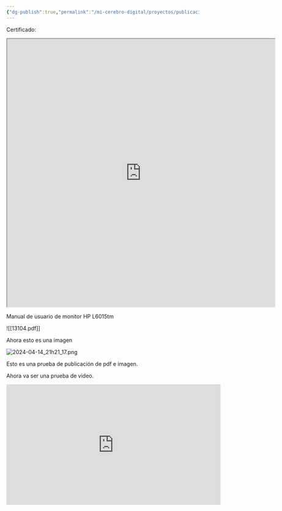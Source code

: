 ```yaml
---
{"dg-publish":true,"permalink":"/mi-cerebro-digital/proyectos/publicacion-web/inicio/","tags":["gardenEntry"]}
---
```



Certificado:

<iframe src="https://drive.google.com/file/d/0Bz82Y2lTBnEILXhnZzZWb29pWEE/preview?resourcekey=0-3GG0H5RM0eYL6yymDhPXtA" width="700" height="700"></iframe>



Manual de usuario de monitor HP L6015tm

![[13104.pdf]]

Ahora esto es una imagen

![2024-04-14_21h21_17.png](/img/user/Mi%20Cerebro%20Digital/%F0%9F%93%88Proyectos/%F0%9F%95%B8%EF%B8%8FPublicaci%C3%B3n%20-%20Web/%F0%9F%93%8EAnexos/2024-04-14_21h21_17.png)

Esto es una prueba de publicación de pdf e imagen.

Ahora va ser una prueba de video.

<iframe width="560" height="315" src="https://www.youtube.com/embed/WPAV1SNkdFg" title="YouTube video player" frameborder="0" allow="accelerometer; autoplay; clipboard-write; encrypted-media; gyroscope; picture-in-picture; web-share" allowfullscreen></iframe>


